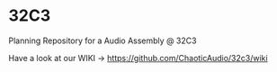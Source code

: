 # 32C3
Planning Repository for a Audio Assembly @ 32C3

Have a look at our WIKI -> https://github.com/ChaoticAudio/32c3/wiki
